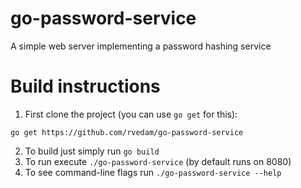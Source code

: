 # go-password-service
A simple web server implementing a password hashing service

# Build instructions
1. First clone the project (you can use `go get` for this):
```
go get https://github.com/rvedam/go-password-service
```
2. To build just simply run `go build`
3. To run execute `./go-password-service` (by default runs on 8080)
4. To see command-line flags run `./go-password-service --help`